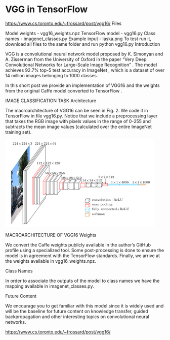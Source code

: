 # VGG in TensorFlow

https://www.cs.toronto.edu/~frossard/post/vgg16/
Files

Model weights - vgg16_weights.npz
TensorFlow model - vgg16.py
Class names - imagenet_classes.py
Example input - laska.png
To test run it, download all files to the same folder and run
python vgg16.py
Introduction

VGG is a convolutional neural network model proposed by K. Simonyan and A. Zisserman from the University of Oxford in the paper “Very Deep Convolutional Networks for Large-Scale Image Recognition”  . The model achieves 92.7% top-5 test accuracy in ImageNet  , which is a dataset of over 14 million images belonging to 1000 classes.

In this short post we provide an implementation of VGG16 and the weights from the original Caffe model  converted to TensorFlow  .


IMAGE CLASSIFICATION TASK
Architecture

The macroarchitecture of VGG16 can be seen in Fig. 2. We code it in TensorFlow in file vgg16.py. Notice that we include a preprocessing layer that takes the RGB image with pixels values in the range of 0-255 and subtracts the mean image values (calculated over the entire ImageNet training set).

![avatar](vgg16.png)

MACROARCHITECTURE OF VGG16
Weights

We convert the Caffe weights publicly available in the author’s GitHub profile using a specialized tool. Some post-processing is done to ensure the model is in agreement with the TensorFlow standards. Finally, we arrive at the weights available in vgg16_weights.npz.

Class Names

In order to associate the outputs of the model to class names we have the mapping available in imagenet_classes.py.

Future Content

We encourage you to get familiar with this model since it is widely used and will be the baseline for future content on knowledge transfer, guided backpropagation and other interesting topics on convolutional neural networks.


https://www.cs.toronto.edu/~frossard/post/vgg16/
